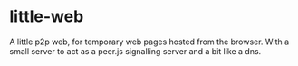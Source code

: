 little-web
==========

A little p2p web, for temporary web pages hosted from the browser. With a small server to act as a peer.js signalling server and a bit like a dns.
